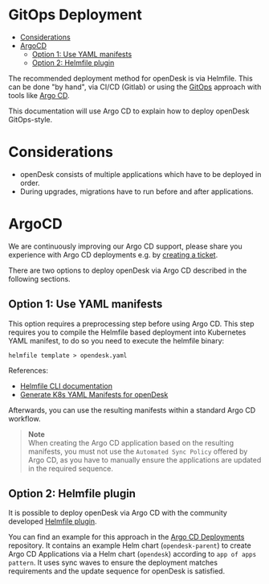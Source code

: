 <!--
SPDX-FileCopyrightText: 2024 Zentrum für Digitale Souveränität der Öffentlichen Verwaltung (ZenDiS) GmbH
SPDX-License-Identifier: Apache-2.0
-->

<h1>GitOps Deployment</h1>

<!-- TOC -->
* [Considerations](#considerations)
* [ArgoCD](#argocd)
  * [Option 1: Use YAML manifests](#option-1-use-yaml-manifests)
  * [Option 2: Helmfile plugin](#option-2-helmfile-plugin)
<!-- TOC -->

The recommended deployment method for openDesk is via Helmfile. This can be done "by hand", via CI/CD (Gitlab) or using
the [GitOps](https://about.gitlab.com/topics/gitops/) approach with tools like [Argo CD](https://argoproj.github.io/cd/).

This documentation will use Argo CD to explain how to deploy openDesk GitOps-style.

# Considerations

- openDesk consists of multiple applications which have to be deployed in order.
- During upgrades, migrations have to run before and after applications.

# ArgoCD

We are continuously improving our Argo CD support, please share you experience with Argo CD deployments e.g. by [creating
a ticket](https://gitlab.opencode.de/bmi/opendesk/deployment/opendesk/-/issues).

There are two options to deploy openDesk via Argo CD described in the following sections.

## Option 1: Use YAML manifests

This option requires a preprocessing step before using Argo CD. This step requires you to compile the Helmfile based
deployment into Kubernetes YAML manifest, to do so you need to execute the helmfile binary:

```shell
helmfile template > opendesk.yaml
```

References:
- [Helmfile CLI documentation](https://helmfile.readthedocs.io/en/latest/#cli-reference)
- [Generate K8s YAML Manifests for openDesk](https://gitlab.opencode.de/bmi/opendesk/deployment/options/generate-k8s-yaml-manifests)

Afterwards, you can use the resulting manifests within a standard Argo CD workflow.

> **Note**<br>
> When creating the Argo CD application based on the resulting manifests, you must not use the `Automated Sync Policy`
> offered by Argo CD, as you have to manually ensure the applications are updated in the required sequence.

## Option 2: Helmfile plugin

It is possible to deploy openDesk via Argo CD with the community developed
[Helmfile plugin](https://github.com/travisghansen/argo-cd-helmfile).

You can find an example for this approach in the
[Argo CD Deployments](https://gitlab.opencode.de/bmi/opendesk/deployment/options/argocd-deploy) repository.
It contains an example Helm chart (`opendesk-parent`) to create Argo CD Applications via a Helm chart (`opendesk`)
according to `app of apps pattern`. It uses sync waves to ensure the deployment matches requirements and the update sequence
for openDesk is satisfied.
